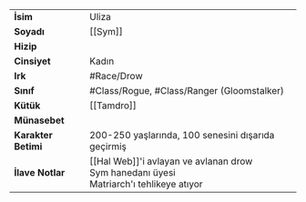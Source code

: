 |  |  |
  |---|---|
  | **İsim** | Uliza|
  | **Soyadı** | [[Sym]]|
  | **Hizip** | |
  | **Cinsiyet** | Kadın|
  | **Irk** | #Race/Drow|
  | **Sınıf** | #Class/Rogue, #Class/Ranger (Gloomstalker)|
  | **Kütük** | [[Tamdro]]|
  | **Münasebet** | |
  | **Karakter Betimi** | 200-250 yaşlarında, 100 senesini dışarıda geçirmiş|
  | **İlave Notlar** | [[Hal Web]]'i avlayan ve avlanan drow<br>Sym hanedanı üyesi<br>Matriarch'ı tehlikeye atıyor|
  